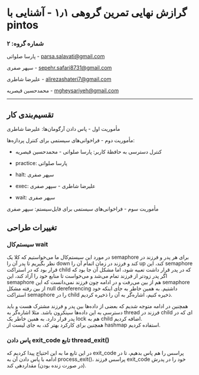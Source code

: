 # گرازش نهایی تمرین گروهی ۱٫۱ - آشنایی با pintos

### شماره گروه: ۲

پارسا صلواتی - parsa.salavati@gmail.com  

سپهر صفری - sepehr.safari8731@gmail.com  

علیرضا شاطری - alirezashateri7@gmail.com  

محمدحسین قیصریه - mgheysariyeh@gmail.com  

------

## تقسیم‌بندی کار

مأموریت اول - پاس دادن آرگومان‌ها: علیرضا شاطری  

مأموریت دوم - فراخوانی‌های سیستمی برای کنترل پردازه‌ها:

 - کنترل دسترسی به حافظهٔ کاربر: پارسا صلواتی - محمدحسین قیصریه
 - practice: پارسا صلواتی

 - halt: سپهر صفری

 - exec: علیرضا شاطری - سپهر صفری

 - wait: سپهر صفری


مأموریت سوم - فراخوانی‌های سیستمی برای فایل‌سیستم: سپهر صفری

## تغییرات طراحی

### سیستم‌کال wait

در مورد این سیستم‌کال ما می‌خواستیم که کلا یک semaphore برای هر پدر و فرزند در نظر بگیریم تا پدر آن را down کند و فرزند در زمان اتمام آن را up کند، این semaphore قرار بود که در استراکت child که در پدر قرار داشت تعبیه شود، اما مشکل آن جا بود که اگر پدر زودتر از فرزند تمام می‌شد و می‌خواست تا منابع خود را آزاد کند، این semaphore هم از بین می‌رفت و در ادامه چون فرزند نمی‌دانست که این semaphore از بین رفته مشکل null dereferencing داشتیم. به همین خاطر به جای اینکه خود استراکت semaphore را در child ذخیره کنیم، اشاره‌گر به آن را ذخیره کردیم.

همچنین در ادامه متوجه شدیم که بعضی از داده‌ها بین پدر و فرزند مشترک هست و باید دسترسی به این داده‌ها سینکرون باشد. مثلا اشاره‌گر به thread فرزند در child ای که در پدر قرار دارد. به همین خاطر یک lock هم به child اضافه کردیم.  
همچنین برای کارکرد بهتر کد، به جای لیست از ‌hashmap استفاده کردیم.

### پاس دادن exit_code تابع thread_exit()

در این تابع ما به این احتیاج پیدا کردیم که exit_code پراسس را هم پاس بدهیم، تا در ادامه با پاس دادن آن به process_exit()، پراسس فرزند exit_code خود را در پدرش (در صورت زنده بودن) مقداردهی کند.


